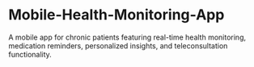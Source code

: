 # Mobile-Health-Monitoring-App
A mobile app for chronic patients featuring real-time health monitoring, medication reminders, personalized insights, and teleconsultation functionality.
